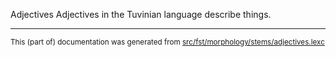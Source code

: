 Adjectives
Adjectives in the Tuvinian language describe things.

* * *

<small>This (part of) documentation was generated from [src/fst/morphology/stems/adjectives.lexc](https://github.com/giellalt/lang-tyv/blob/main/src/fst/morphology/stems/adjectives.lexc)</small>
